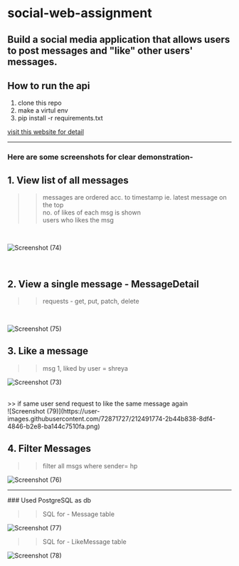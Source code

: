 # social-web-assignment

## Build a social media application that allows users to post messages and "like" other users' messages. 

## How to run the api

1. clone this repo 
2. make a virtul env
3. pip install -r requirements.txt

[visit this website for detail](https://alicecampkin.medium.com/setting-up-a-forked-django-project-53d5939b7e9e)

<hr>

### Here are some screenshots for clear demonstration- 

## 1. View list of all messages

 >> messages are ordered acc. to timestamp ie. latest message on the top </br>
 >> no. of likes of each msg is shown </br>
 >> users who likes the msg </br>
</br>

![Screenshot (74)](https://user-images.githubusercontent.com/72871727/212491281-2304a6b9-6743-4cf0-9f4b-81e7638c8f9b.png)

</br>

## 2. View a single message - MessageDetail 

>> requests - get, put, patch, delete</br>
</br>

![Screenshot (75)](https://user-images.githubusercontent.com/72871727/212491382-fac2c648-a37d-4974-977b-5c51d3fda653.png)

## 3. Like a message

>> msg 1, liked by user = shreya

![Screenshot (73)](https://user-images.githubusercontent.com/72871727/212491690-c1efcff6-d0c0-4175-9048-68c831c18ade.png)


</br>
>> if same user send request to like the same message again 

</br>
![Screenshot (79)](https://user-images.githubusercontent.com/72871727/212491774-2b44b838-8df4-4846-b2e8-ba144c7510fa.png)


</br>

## 4. Filter Messages

>> filter all msgs where sender= hp

![Screenshot (76)](https://user-images.githubusercontent.com/72871727/212491556-011d0db7-2e3a-407e-8ea0-c6ed7609fbb1.png)


<hr>
### Used PostgreSQL as db

>> SQL for - Message table

![Screenshot (77)](https://user-images.githubusercontent.com/72871727/212491911-ebbbb349-31cb-4dd9-82cf-f2709942870b.png)
</br>

>> SQL for - LikeMessage table

![Screenshot (78)](https://user-images.githubusercontent.com/72871727/212491917-46be063c-745c-419f-a401-d8cfa53e7a51.png)


 
 

